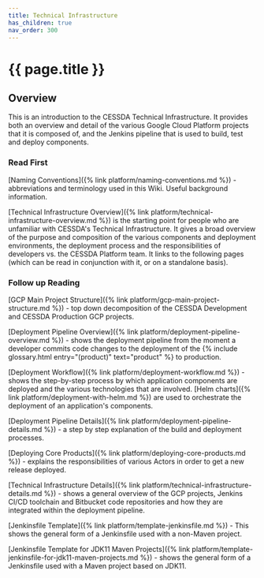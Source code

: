 ```yaml
---
title: Technical Infrastructure
has_children: true
nav_order: 300
---
```


# {{ page.title }}

## Overview

This is an introduction to the CESSDA Technical Infrastructure.
It provides both an overview and detail of the various Google Cloud Platform projects that it is composed of,
and the Jenkins pipeline that is used to build, test and deploy components.

### Read First

[Naming Conventions]({% link platform/naming-conventions.md %}) - abbreviations and terminology used in this Wiki.
Useful background information.

[Technical Infrastructure Overview]({% link platform/technical-infrastructure-overview.md %})
is the starting point for people who are unfamiliar with CESSDA's Technical Infrastructure.
It gives a broad overview of the purpose and composition of the various components and deployment environments,
the deployment process and the responsibilities of developers vs. the CESSDA Platform team.
It links to the following pages (which can be read in conjunction with it, or on a standalone basis).

### Follow up Reading

[GCP Main Project Structure]({% link platform/gcp-main-project-structure.md %}) - top down
decomposition of the CESSDA Development and CESSDA Production GCP projects.

[Deployment Pipeline Overview]({% link platform/deployment-pipeline-overview.md %}) - shows the deployment pipeline from
the moment a developer commits code changes to the deployment of the  {% include glossary.html entry="(product)" text="product" %} to production.

[Deployment Workflow]({% link platform/deployment-workflow.md %}) - shows the step-by-step process by which application
components are deployed and the various technologies that are involved.
[Helm charts]({% link platform/deployment-with-helm.md %}) are used to orchestrate the deployment of an application's components.

[Deployment Pipeline Details]({% link platform/deployment-pipeline-details.md %}) - a step by step explanation of the
build and deployment processes.

[Deploying Core Products]({% link platform/deploying-core-products.md %}) - explains the responsibilities of various
Actors in order to get a new release deployed.

[Technical Infrastructure Details]({% link platform/technical-infrastructure-details.md %}) - shows a general overview
of the GCP projects, Jenkins CI/CD toolchain and Bitbucket code repositories and how they are
integrated within the deployment pipeline.

[Jenkinsfile Template]({% link platform/template-jenkinsfile.md %}) - This shows the general form of a Jenkinsfile used
with a non-Maven project.

[Jenkinsfile Template for JDK11 Maven Projects]({% link platform/template-jenkinsfile-for-jdk11-maven-projects.md %}) -
shows the general form of a Jenkinsfile used with a Maven project based on JDK11.
